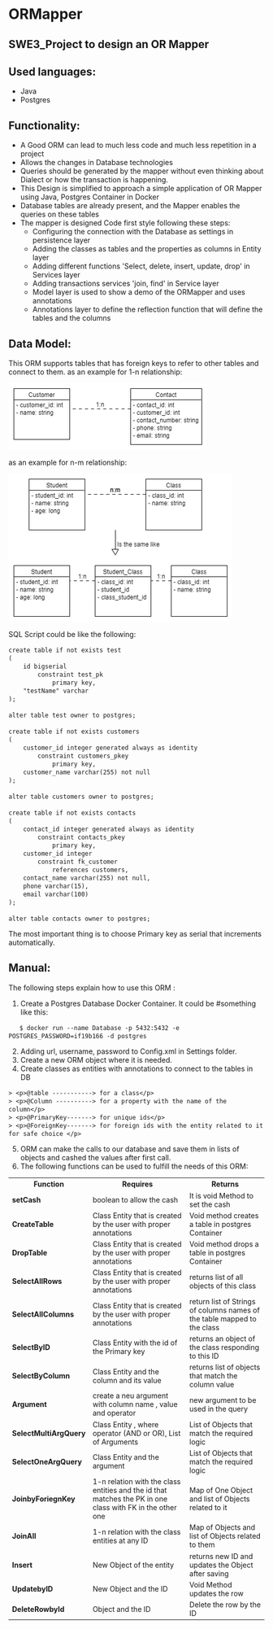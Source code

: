 # ORMapper

## SWE3_Project to design an OR Mapper

## Used languages:

* Java
* Postgres

## Functionality:

* A Good ORM can lead to much less code and much less repetition in a project
* Allows the changes in Database technologies
* Queries should be generated by the mapper without even thinking about Dialect or how the transaction is happening.
* This Design is simplified to approach a simple application of OR Mapper using Java, Postgres Container in Docker
* Database tables are already present, and the Mapper enables the queries on these tables
* The mapper is designed Code first style following these steps:
    * Configuring the connection with the Database as settings in persistence layer
    * Adding the classes as tables and the properties as columns in Entity layer
    * Adding different functions 'Select, delete, insert, update, drop' in Services layer
    * Adding transactions services 'join, find' in Service layer
    * Model layer is used to show a demo of the ORMapper and uses annotations
    * Annotations layer to define the reflection function that will define the tables and the columns

## Data Model:

This ORM supports tables that has foreign keys to refer to other tables and connect to them. as an example for 1-n
relationship:

![](1-n.png)

as an example for n-m relationship:

![](n-m.png)

SQL Script could be like the following:

```
create table if not exists test
(
	id bigserial
		constraint test_pk
			primary key,
	"testName" varchar
);

alter table test owner to postgres;

create table if not exists customers
(
	customer_id integer generated always as identity
		constraint customers_pkey
			primary key,
	customer_name varchar(255) not null
);

alter table customers owner to postgres;

create table if not exists contacts
(
	contact_id integer generated always as identity
		constraint contacts_pkey
			primary key,
	customer_id integer
		constraint fk_customer
			references customers,
	contact_name varchar(255) not null,
	phone varchar(15),
	email varchar(100)
);

alter table contacts owner to postgres;
```

The most important thing is to choose Primary key as serial that increments automatically.

## Manual:

The following steps explain how to use this ORM :

1. Create a Postgres Database Docker Container. It could be #something like this:
```
   $ docker run --name Database -p 5432:5432 -e POSTGRES_PASSWORD=if19b166 -d postgres
```
2. Adding url, username, password to Config.xml in Settings folder.
3. Create a new ORM object where it is needed.
4. Create classes as entities with annotations to connect to the tables in DB
```
> <p>@table -----------> for a class</p> 
> <p>@Column ----------> for a property with the name of the column</p>
> <p>@PrimaryKey-------> for unique ids</p>
> <p>@ForeignKey-------> for foreign ids with the entity related to it for safe choice </p>
```
5. ORM can make the calls to our database and save them in lists of objects and cashed the values after first call.
6. The following functions can be used to fulfill the needs of this ORM:

<table>
  <tr>
    <th>Function</th>
    <th>Requires</th>
    <th>Returns</th>
  </tr>
  <tr>
    <td><strong>setCash</strong></td>
    <td>boolean to allow the cash</td>
    <td> It is void Method to set the cash </td>
  </tr>
  <tr>
    <td><strong>CreateTable</strong></td>
    <td>Class Entity that is created by the user with proper annotations</td>
    <td> Void method creates a table in postgres Container</td>
  </tr>
  <tr>
    <td><strong>DropTable</strong></td>
    <td>Class Entity that is created by the user with proper annotations</td>
    <td> Void method drops a table in postgres Container</td>
  </tr>
  <tr>
    <td><strong>SelectAllRows</strong></td>
    <td>Class Entity that is created by the user with proper annotations</td>
    <td>returns list of all objects of this class</td>
  </tr>
<tr>
    <td><strong>SelectAllColumns</strong></td>
    <td>Class Entity that is created by the user with proper annotations</td>
    <td> return list of Strings of columns names of the table mapped to the class</td>
  </tr>
<tr>
    <td><strong>SelectByID</strong></td>
    <td>Class Entity with the id of the Primary key</td>
    <td> returns an object of the class responding to this ID</td>
  </tr>
<tr>
    <td><strong>SelectByColumn</strong></td>
    <td>Class Entity and the column and its value </td>
    <td> returns list of objects that match the column value</td>
  </tr>
<tr>
    <td><strong>Argument</strong></td>
    <td> create a neu argument with column name , value and operator</td>
    <td> new argument to be used in the query</td>
  </tr>
<tr>
    <td><strong>SelectMultiArgQuery</strong></td>
    <td>Class Entity , where operator (AND or OR), List of Arguments </td>
    <td>List of Objects that match the required logic</td>
  </tr>
<tr>
    <td><strong>SelectOneArgQuery</strong></td>
    <td>Class Entity and the argument</td>
    <td>List of Objects that match the required logic</td>
  </tr>
<tr>
    <td><strong>JoinbyForiegnKey</strong></td>
    <td>1-n relation with the class entities and the id that matches the PK in one class with FK in the other one</td>
    <td>Map of One Object and list of Objects related to it </td>
  </tr>
<tr>
    <td><strong>JoinAll</strong></td>
    <td>1-n relation with the class entities at any ID</td>
    <td> Map of Objects and list of Objects related to them</td>
  </tr>
<tr>
    <td><strong>Insert</strong></td>
    <td>New Object of the entity</td>
    <td>returns new ID and updates the Object after saving</td>
  </tr>
<tr>
    <td><strong>UpdatebyID</strong></td>
    <td>New Object and the ID</td>
    <td>Void Method updates the row</td>
  </tr>
<tr>
    <td><strong>DeleteRowbyId</strong></td>
    <td>Object and the ID</td>
    <td>Delete the row by the ID</td>
  </tr>
</table>

  